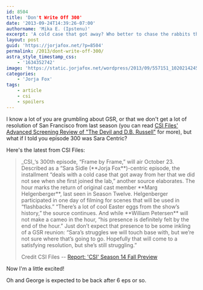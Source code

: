 ```yaml
---
id: 8504
title: 'Don't Write Off 300'
date: '2013-09-24T14:39:26-07:00'
authorname: 'Mika E. (Ipstenu)'
excerpt: 'A cold case that got away? Who better to chase the rabbits than Sara Sidle.'
layout: post
guid: 'https://jorjafox.net/?p=8504'
permalink: /2013/dont-write-off-300/
astra_style_timestamp_css:
    - '1634352742'
image: 'https://static.jorjafox.net/wordpress/2013/09/557151_10202142455427165_916031480_n.jpg'
categories:
    - 'Jorja Fox'
tags:
    - article
    - csi
    - spoilers
---
```


I know a lot of you are grumbling about GSR, or that we don't get a lot of resolution of San Francisco from last season (you can read <a href="http://www.csifiles.com/content/2013/09/advance-review-csi-crime-scene-investigation-the-devil-and-db-russell/">CSI Files' Advanced Screening Review of "The Devil and D.B. Russell"</a> for more), but what if I told you episode 300 was Sara Centric?

Here's the latest from CSI Files:
<blockquote>_CSI_‘s 300th episode, “Frame by Frame,” will air October 23. Described as a “Sara Sidle (**Jorja Fox**)-centric episode, the installment “deals with a cold case that got away from her that we did not see when she first joined the lab,” another source elaborates. The hour marks the return of original cast member **Marg Helgenberger**, last seen in Season Twelve. Helgenberger participated in one day of filming for scenes that will be used in “flashbacks.” “There’s a lot of cool Easter eggs from the show’s history,” the source continues. And while **William Petersen** will not make a cameo in the hour, “his presence is definitely felt by the end of the hour.” Just don’t expect that presence to be some inkling of a GSR reunion: “Sara’s struggles we will touch base with, but we’re not sure where that’s going to go. Hopefully that will come to a satisfying resolution, but she’s still struggling.”

Credit CSI Files -- <a href="http://www.csifiles.com/content/2013/09/report-csi-season-14-fall-preview/">Report: 'CSI' Season 14 Fall Preview</a></blockquote>
Now I'm a little excited!

Oh and George is expected to be back after 6 eps or so.
